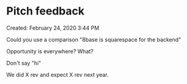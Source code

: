 # Pitch feedback

Created: February 24, 2020 3:44 PM

Could you use a comparison "8base is squarespace for the backend"

Opportunity is everywhere? What?

Don't say "hi"

We did X rev and expect X rev next year.